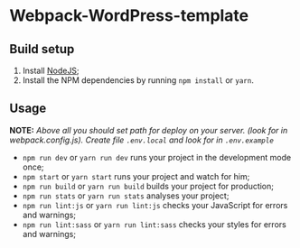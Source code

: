 # **Webpack-WordPress-template**


## Build setup

1. Install [NodeJS](https://nodejs.org/en/);
2. Install the NPM dependencies by running `npm install` or `yarn`.


## Usage

**NOTE:** _Above all you should set path for deploy on your server. (look for in webpack.config.js). Create file `.env.local` and look for in `.env.example`_

* `npm run dev` or `yarn run dev` runs your project in the development mode once;
* `npm start` or `yarn start` runs your project and watch for him;
* `npm run build` or `yarn run build` builds your project for production;
* `npm run stats` or `yarn run stats` analyses your project;
* `npm run lint:js` or `yarn run lint:js` checks your JavaScript for errors and warnings;
* `npm run lint:sass` or `yarn run lint:sass` checks your styles for errors and warnings;
